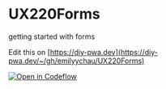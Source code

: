 # UX220Forms
getting started with forms

Edit this on [https://diy-pwa.dev](https://diy-pwa.dev/~/gh/emilyychau/UX220Forms)

[![Open in Codeflow](https://developer.stackblitz.com/img/open_in_codeflow.svg)](https:///pr.new/emilyychau/UX220-W07)
